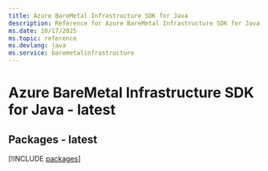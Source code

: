 ```yaml
---
title: Azure BareMetal Infrastructure SDK for Java
description: Reference for Azure BareMetal Infrastructure SDK for Java
ms.date: 10/17/2025
ms.topic: reference
ms.devlang: java
ms.service: baremetalinfrastructure
---
```

# Azure BareMetal Infrastructure SDK for Java - latest
## Packages - latest
[!INCLUDE [packages](baremetal-infrastructure-index.md)]